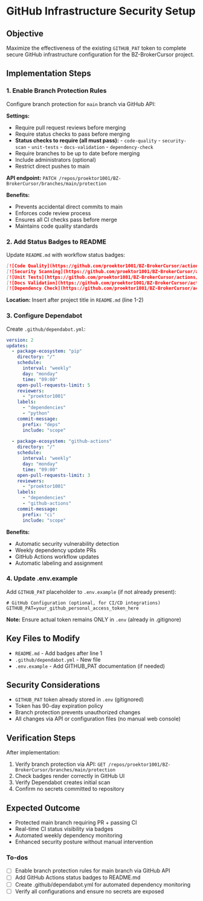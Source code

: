 <!-- 7bed7a87-7d60-4da0-81ce-ca5afb8ae548 f88474d2-b917-4d46-86d7-c204d215e4ef -->
# GitHub Infrastructure Security Setup

## Objective

Maximize the effectiveness of the existing `GITHUB_PAT` token to complete secure GitHub infrastructure configuration for the BZ-BrokerCursor project.

## Implementation Steps

### 1. Enable Branch Protection Rules

Configure branch protection for `main` branch via GitHub API:

**Settings:**

- Require pull request reviews before merging
- Require status checks to pass before merging
- **Status checks to require (all must pass):**
        - `code-quality`
        - `security-scan`
        - `unit-tests`
        - `docs-validation`
        - `dependency-check`
- Require branches to be up to date before merging
- Include administrators (optional)
- Restrict direct pushes to main

**API endpoint:** `PATCH /repos/proektor1001/BZ-BrokerCursor/branches/main/protection`

**Benefits:**

- Prevents accidental direct commits to main
- Enforces code review process
- Ensures all CI checks pass before merge
- Maintains code quality standards

### 2. Add Status Badges to README

Update `README.md` with workflow status badges:

```markdown
[![Code Quality](https://github.com/proektor1001/BZ-BrokerCursor/actions/workflows/code-quality.yml/badge.svg)](https://github.com/proektor1001/BZ-BrokerCursor/actions/workflows/code-quality.yml)
[![Security Scanning](https://github.com/proektor1001/BZ-BrokerCursor/actions/workflows/security.yml/badge.svg)](https://github.com/proektor1001/BZ-BrokerCursor/actions/workflows/security.yml)
[![Unit Tests](https://github.com/proektor1001/BZ-BrokerCursor/actions/workflows/unit-tests.yml/badge.svg)](https://github.com/proektor1001/BZ-BrokerCursor/actions/workflows/unit-tests.yml)
[![Docs Validation](https://github.com/proektor1001/BZ-BrokerCursor/actions/workflows/docs-validation.yml/badge.svg)](https://github.com/proektor1001/BZ-BrokerCursor/actions/workflows/docs-validation.yml)
[![Dependency Check](https://github.com/proektor1001/BZ-BrokerCursor/actions/workflows/dependency-check.yml/badge.svg)](https://github.com/proektor1001/BZ-BrokerCursor/actions/workflows/dependency-check.yml)
```

**Location:** Insert after project title in `README.md` (line 1-2)

### 3. Configure Dependabot

Create `.github/dependabot.yml`:

```yaml
version: 2
updates:
  - package-ecosystem: "pip"
    directory: "/"
    schedule:
      interval: "weekly"
      day: "monday"
      time: "09:00"
    open-pull-requests-limit: 5
    reviewers:
      - "proektor1001"
    labels:
      - "dependencies"
      - "python"
    commit-message:
      prefix: "deps"
      include: "scope"
  
  - package-ecosystem: "github-actions"
    directory: "/"
    schedule:
      interval: "weekly"
      day: "monday"
      time: "09:00"
    open-pull-requests-limit: 3
    reviewers:
      - "proektor1001"
    labels:
      - "dependencies"
      - "github-actions"
    commit-message:
      prefix: "ci"
      include: "scope"
```

**Benefits:**

- Automatic security vulnerability detection
- Weekly dependency update PRs
- GitHub Actions workflow updates
- Automatic labeling and assignment

### 4. Update .env.example

Add `GITHUB_PAT` placeholder to `.env.example` (if not already present):

```env
# GitHub Configuration (optional, for CI/CD integrations)
GITHUB_PAT=your_github_personal_access_token_here
```

**Note:** Ensure actual token remains ONLY in `.env` (already in .gitignore)

## Key Files to Modify

- `README.md` - Add badges after line 1
- `.github/dependabot.yml` - New file
- `.env.example` - Add GITHUB_PAT documentation (if needed)

## Security Considerations

- `GITHUB_PAT` token already stored in `.env` (gitignored)
- Token has 90-day expiration policy
- Branch protection prevents unauthorized changes
- All changes via API or configuration files (no manual web console)

## Verification Steps

After implementation:

1. Verify branch protection via API: `GET /repos/proektor1001/BZ-BrokerCursor/branches/main/protection`
2. Check badges render correctly in GitHub UI
3. Verify Dependabot creates initial scan
4. Confirm no secrets committed to repository

## Expected Outcome

- Protected main branch requiring PR + passing CI
- Real-time CI status visibility via badges
- Automated weekly dependency monitoring
- Enhanced security posture without manual intervention

### To-dos

- [ ] Enable branch protection rules for main branch via GitHub API
- [ ] Add GitHub Actions status badges to README.md
- [ ] Create .github/dependabot.yml for automated dependency monitoring
- [ ] Verify all configurations and ensure no secrets are exposed